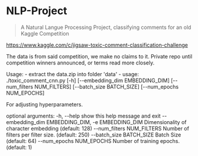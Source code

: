 # NLP-Project
> A Natural Langue Processing Project, classifying comments for an old
> Kaggle Competition

https://www.kaggle.com/c/jigsaw-toxic-comment-classification-challenge 

The data is from said competition, we make no claims to it. Private repo until competition winners announced, or terms
read more closely.

Usage:
    - extract the data.zip into folder 'data'
    - 
usage: ./toxic_comment_cnn.py [-h] [--embedding_dim EMBEDDING_DIM]
                            [--num_filters NUM_FILTERS]
                            [--batch_size BATCH_SIZE]
                            [--num_epochs NUM_EPOCHS]

For adjusting hyperparameters.

optional arguments:
  -h, --help            show this help message and exit
  --embedding_dim EMBEDDING_DIM, -e EMBEDDING_DIM
                        Dimensionality of character embedding (default: 128)
  --num_filters NUM_FILTERS
                        Number of filters per filter size. (default: 250)
  --batch_size BATCH_SIZE
                        Batch Size (default: 64)
  --num_epochs NUM_EPOCHS
                        Number of training epochs. (default: 1)
